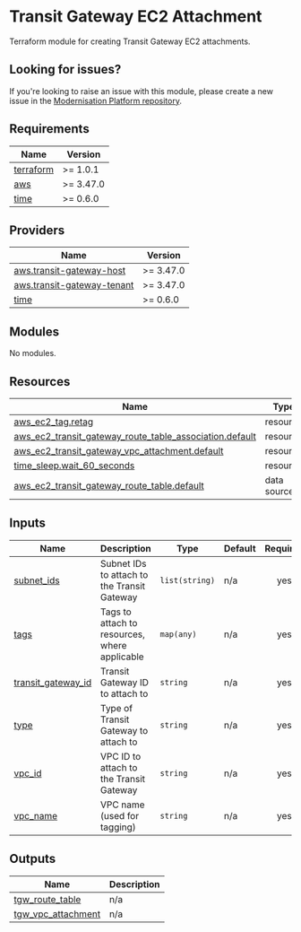 # Transit Gateway EC2 Attachment

Terraform module for creating Transit Gateway EC2 attachments.

## Looking for issues?
If you're looking to raise an issue with this module, please create a new issue in the [Modernisation Platform repository](https://github.com/ministryofjustice/modernisation-platform/issues).

<!-- BEGIN_TF_DOCS -->
## Requirements

| Name | Version |
|------|---------|
| <a name="requirement_terraform"></a> [terraform](#requirement\_terraform) | >= 1.0.1 |
| <a name="requirement_aws"></a> [aws](#requirement\_aws) | >= 3.47.0 |
| <a name="requirement_time"></a> [time](#requirement\_time) | >= 0.6.0 |

## Providers

| Name | Version |
|------|---------|
| <a name="provider_aws.transit-gateway-host"></a> [aws.transit-gateway-host](#provider\_aws.transit-gateway-host) | >= 3.47.0 |
| <a name="provider_aws.transit-gateway-tenant"></a> [aws.transit-gateway-tenant](#provider\_aws.transit-gateway-tenant) | >= 3.47.0 |
| <a name="provider_time"></a> [time](#provider\_time) | >= 0.6.0 |

## Modules

No modules.

## Resources

| Name | Type |
|------|------|
| [aws_ec2_tag.retag](https://registry.terraform.io/providers/hashicorp/aws/latest/docs/resources/ec2_tag) | resource |
| [aws_ec2_transit_gateway_route_table_association.default](https://registry.terraform.io/providers/hashicorp/aws/latest/docs/resources/ec2_transit_gateway_route_table_association) | resource |
| [aws_ec2_transit_gateway_vpc_attachment.default](https://registry.terraform.io/providers/hashicorp/aws/latest/docs/resources/ec2_transit_gateway_vpc_attachment) | resource |
| [time_sleep.wait_60_seconds](https://registry.terraform.io/providers/hashicorp/time/latest/docs/resources/sleep) | resource |
| [aws_ec2_transit_gateway_route_table.default](https://registry.terraform.io/providers/hashicorp/aws/latest/docs/data-sources/ec2_transit_gateway_route_table) | data source |

## Inputs

| Name | Description | Type | Default | Required |
|------|-------------|------|---------|:--------:|
| <a name="input_subnet_ids"></a> [subnet\_ids](#input\_subnet\_ids) | Subnet IDs to attach to the Transit Gateway | `list(string)` | n/a | yes |
| <a name="input_tags"></a> [tags](#input\_tags) | Tags to attach to resources, where applicable | `map(any)` | n/a | yes |
| <a name="input_transit_gateway_id"></a> [transit\_gateway\_id](#input\_transit\_gateway\_id) | Transit Gateway ID to attach to | `string` | n/a | yes |
| <a name="input_type"></a> [type](#input\_type) | Type of Transit Gateway to attach to | `string` | n/a | yes |
| <a name="input_vpc_id"></a> [vpc\_id](#input\_vpc\_id) | VPC ID to attach to the Transit Gateway | `string` | n/a | yes |
| <a name="input_vpc_name"></a> [vpc\_name](#input\_vpc\_name) | VPC name (used for tagging) | `string` | n/a | yes |

## Outputs

| Name | Description |
|------|-------------|
| <a name="output_tgw_route_table"></a> [tgw\_route\_table](#output\_tgw\_route\_table) | n/a |
| <a name="output_tgw_vpc_attachment"></a> [tgw\_vpc\_attachment](#output\_tgw\_vpc\_attachment) | n/a |
<!-- END_TF_DOCS -->